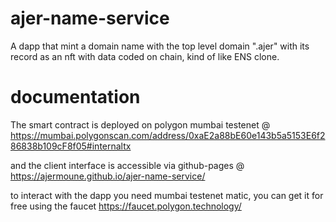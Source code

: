# ajer-name-service

A dapp that mint a domain name with the top level domain ".ajer" with its record as an nft with data coded on chain, kind of like ENS clone.

# documentation

The smart contract is deployed on polygon mumbai testenet @ https://mumbai.polygonscan.com/address/0xaE2a88bE60e143b5a5153E6f286838b109cF8f05#internaltx

and the client interface is accessible via github-pages @ https://ajermoune.github.io/ajer-name-service/

to interact with the dapp you need mumbai testenet matic, you can get it for free using the faucet https://faucet.polygon.technology/

